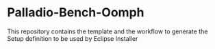 # Palladio-Bench-Oomph
This repository contains the template and the workflow to generate the Setup definition to be used by Eclipse Installer
